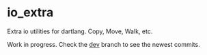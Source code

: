 # io_extra
Extra io utilities for dartlang. Copy, Move, Walk, etc.

Work in progress. Check the [dev](https://github.com/jarontai/io_extra/tree/develop) branch to see the newest commits.

